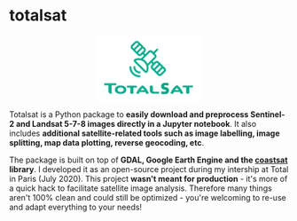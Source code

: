 # totalsat

<center><img align="center" src="logo.png" height="120" alt="logo"></center>

Totalsat is a Python package to **easily download and preprocess Sentinel-2 and Landsat 5-7-8 images directly in a Jupyter notebook**. It also includes **additional satellite-related tools such as image labelling, image splitting, map data plotting, reverse geocoding, etc**.

The package is built on top of **GDAL, Google Earth Engine and the [coastsat](https://github.com/kvos/CoastSat) library**. I developed it as an open-source project during my intership at Total in Paris (July 2020). This project **wasn't meant for production** - it's more of a quick hack to facilitate satellite image analysis. Therefore many things aren't 100% clean and could still be optimized - you're welcoming to re-use and adapt everything to your needs!
